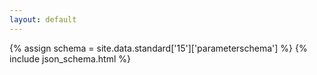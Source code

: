 ```yaml
---
layout: default
---
```


{% assign schema = site.data.standard['15']['parameterschema'] %}
{% include json_schema.html %}
